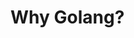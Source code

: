 <!---
# what is backend development
# fundamental concepts
    - http (Hypertext transfer protocol)
    - json
    - architectural styles (Rest and Graphql)
    - monolithic vs microservices architecture (diagram)
    - authorization and authentication (diagram)
    - url, uri and urn (diagram)
-->

# Why Golang?

